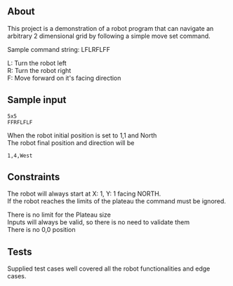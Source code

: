 ## About
This project is a demonstration of a robot program that can navigate an arbitrary 2 dimensional grid by following a simple move set command.

Sample command string: LFLRFLFF

L: Turn the robot left\
R: Turn the robot right\
F: Move forward on it's facing direction


## Sample input

```
5x5
FFRFLFLF
```

When the robot initial position is set to 1,1 and North\
The robot final position and direction will be 
```
1,4,West
```

## Constraints
The robot will always start at X: 1, Y: 1 facing NORTH.\
If the robot reaches the limits of the plateau the command must be ignored.

There is no limit for the Plateau size\
Inputs will always be valid, so there is no need to validate them\
There is no 0,0 position

## Tests
Supplied test cases well covered all the robot functionalities and edge cases.
